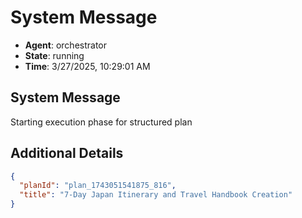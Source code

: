 # System Message

- **Agent**: orchestrator
- **State**: running
- **Time**: 3/27/2025, 10:29:01 AM

## System Message

Starting execution phase for structured plan

## Additional Details

```json
{
  "planId": "plan_1743051541875_816",
  "title": "7-Day Japan Itinerary and Travel Handbook Creation"
}
```

